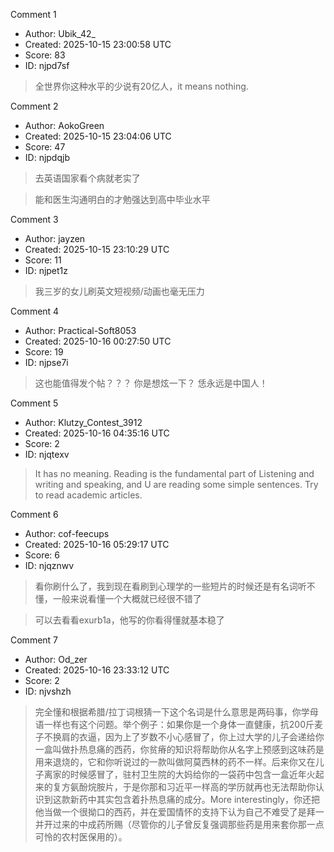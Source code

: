 Comment 1

- Author: Ubik_42_
- Created: 2025-10-15 23:00:58 UTC
- Score: 83
- ID: njpd7sf

> 全世界你这种水平的少说有20亿人，it means nothing.

Comment 2

- Author: AokoGreen
- Created: 2025-10-15 23:04:06 UTC
- Score: 47
- ID: njpdqjb

> 去英语国家看个病就老实了

> 能和医生沟通明白的才勉强达到高中毕业水平

Comment 3

- Author: jayzen
- Created: 2025-10-15 23:10:29 UTC
- Score: 11
- ID: njpet1z

> 我三岁的女儿刷英文短视频/动画也毫无压力

Comment 4

- Author: Practical-Soft8053
- Created: 2025-10-16 00:27:50 UTC
- Score: 19
- ID: njpse7i

> 这也能值得发个帖？？？ 你是想炫一下？ 恁永远是中国人！

Comment 5

- Author: Klutzy_Contest_3912
- Created: 2025-10-16 04:35:16 UTC
- Score: 2
- ID: njqtexv

> It has no meaning. Reading is the fundamental part of Listening and writing and speaking, and U are reading some simple sentences. Try to read academic articles.

Comment 6

- Author: cof-feecups
- Created: 2025-10-16 05:29:17 UTC
- Score: 6
- ID: njqznwv

> 看你刷什么了，我到现在看刷到心理学的一些短片的时候还是有名词听不懂，一般来说看懂一个大概就已经很不错了

> 可以去看看exurb1a，他写的你看得懂就基本稳了

Comment 7

- Author: Od_zer
- Created: 2025-10-16 23:33:12 UTC
- Score: 2
- ID: njvshzh

> 完全懂和根据希腊/拉丁词根猜一下这个名词是什么意思是两码事，你学母语一样也有这个问题。举个例子：如果你是一个身体一直健康，抗200斤麦子不换肩的衣逼，因为上了岁数不小心感冒了，你上过大学的儿子会递给你一盒叫做扑热息痛的西药，你贫瘠的知识将帮助你从名字上预感到这味药是用来退烧的，它和你听说过的一款叫做阿莫西林的药不一样。后来你又在儿子离家的时候感冒了，驻村卫生院的大妈给你的一袋药中包含一盒近年火起来的复方氨酚烷胺片，于是你那和习近平一样高的学历就再也无法帮助你认识到这款新药中其实包含着扑热息痛的成分。More interestingly，你还把他当做一个很拗口的西药，并在爱国情怀的支持下认为自己不难受了是拜一并开过来的中成药所赐（尽管你的儿子曾反复强调那些药是用来套你那一点可怜的农村医保用的）。
